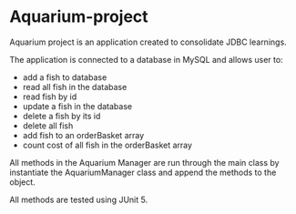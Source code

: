 # Aquarium-project

Aquarium project is an application created to consolidate JDBC learnings.

The application is connected to a database in MySQL and allows user to:
- add a fish to database
- read all fish in the database
- read fish by id
- update a fish in the database
- delete a fish by its id
- delete all fish
- add fish to an orderBasket array
- count cost of all fish in the orderBasket array

All methods in the Aquarium Manager are run through the main class by instantiate the AquariumManager class and append the methods to the object.

All methods are tested using JUnit 5.


